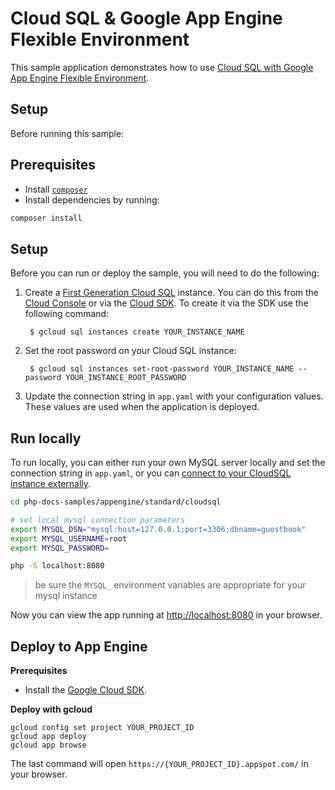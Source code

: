 # Cloud SQL & Google App Engine Flexible Environment

This sample application demonstrates how to use [Cloud SQL with Google App Engine Flexible Environment](https://cloud.google.com/appengine/docs/flexible/php/using-cloud-sql).

## Setup

Before running this sample:

## Prerequisites

- Install [`composer`](https://getcomposer.org)
- Install dependencies by running:

```sh
composer install
```

## Setup

Before you can run or deploy the sample, you will need to do the following:

1. Create a [First Generation Cloud SQL](https://cloud.google.com/sql/docs/create-instance) instance. You can do this from the [Cloud Console](https://console.developers.google.com) or via the [Cloud SDK](https://cloud.google.com/sdk). To create it via the SDK use the following command:

        $ gcloud sql instances create YOUR_INSTANCE_NAME

1. Set the root password on your Cloud SQL instance:

        $ gcloud sql instances set-root-password YOUR_INSTANCE_NAME --password YOUR_INSTANCE_ROOT_PASSWORD

1. Update the connection string in `app.yaml` with your configuration values. These values are used when the application is deployed.

## Run locally

To run locally, you can either run your own MySQL server locally and set the connection string in `app.yaml`, or you can [connect to your CloudSQL instance externally](https://cloud.google.com/sql/docs/external#appaccess).

```sh
cd php-docs-samples/appengine/standard/cloudsql

# set local mysql connection parameters
export MYSQL_DSN="mysql:host=127.0.0.1;port=3306;dbname=guestbook"
export MYSQL_USERNAME=root
export MYSQL_PASSWORD=

php -S localhost:8080
```

> be sure the `MYSQL_` environment variables are appropriate for your mysql instance

Now you can view the app running at [http://localhost:8080](http://localhost:8080)
in your browser.

## Deploy to App Engine

**Prerequisites**

- Install the [Google Cloud SDK](https://developers.google.com/cloud/sdk/).

**Deploy with gcloud**

```
gcloud config set project YOUR_PROJECT_ID
gcloud app deploy
gcloud app browse
```

The last command will open `https://{YOUR_PROJECT_ID}.appspot.com/`
in your browser.

